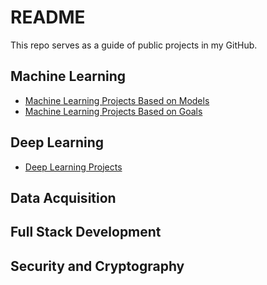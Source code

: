 # README
This repo serves as a guide of public projects in my GitHub.

## Machine Learning
- [Machine Learning Projects Based on Models](Machine_Learning_Projects_Models.md)
- [Machine Learning Projects Based on Goals](Machine_Learning_Projects_Goals.md)

## Deep Learning
- [Deep Learning Projects](Deep_Learning_Projects.md)

## Data Acquisition

## Full Stack Development

## Security and Cryptography